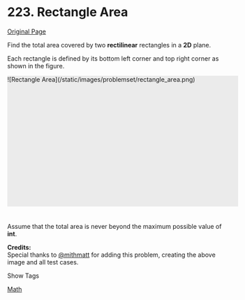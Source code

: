 # 223. Rectangle Area

[Original Page](https://leetcode.com/problems/rectangle-area/)

Find the total area covered by two **rectilinear** rectangles in a **2D** plane.

Each rectangle is defined by its bottom left corner and top right corner as shown in the figure.

<div style="width:529px; height:300px; background-color:rgb(235, 235, 235);">![Rectangle Area](/static/images/problemset/rectangle_area.png)</div>

<div style="padding-top:23px;">

Assume that the total area is never beyond the maximum possible value of **int**.

</div>

**Credits:**  
Special thanks to [@mithmatt](https://leetcode.com/discuss/user/mithmatt) for adding this problem, creating the above image and all test cases.

<div>

<div id="tags" class="btn btn-xs btn-warning">Show Tags</div>

<span class="hidebutton">[Math](/tag/math/)</span></div>